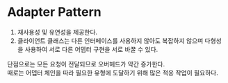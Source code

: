 # Adapter Pattern
1. 재사용성 및 유연성을 제공한다.
2. 클라이언트 클래스는 다른 인터페이스를 사용하지 않아도 복잡하지 않으며 다형성을 사용하여 서로 다른 어뎁터 구현을 서로 바꿀 수 있다.

단점으로는 모든 요청이 전달되므로 오버헤드가 약간 증가한다.<br>
때로는 어뎁터 체인을 따라 필요한 유형에 도달하기 위해 많은 적응 작업이 필요하다.